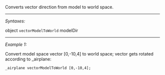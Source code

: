 Converts vector direction from model to world space.


---
*Syntaxes:*

object `vectorModelToWorld` modelDir

---
*Example 1:*

Convert model space vector [0,-10,4] to world space; vector gets rotated according to _airplane: 

```sqf
_airplane vectorModelToWorld [0,-10,4];
```